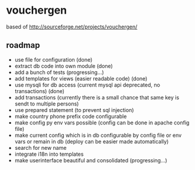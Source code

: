 vouchergen
==========

based of http://sourceforge.net/projects/vouchergen/


roadmap
-------

  * use file for configuration (done)
  * extract db code into own module (done)
  * add a bunch of tests (progressing...)
  * add templates for views (easier readable code) (done)
  * use mysqli for db access (current mysql api deprecated, no transactions) (done)
  * add transactions (currently there is a small chance that same key is sendt to multiple persons)
  * use prepared statement (to prevent sql injection)
  * make country phone prefix code configurable
  * make config py env vars possible (config can be done in apache config file)
  * make current config which is in db configurable by config file or env vars or remain in db (deploy can be easier made automatically)
  * search for new name
  * integrate i18n into templates
  * make userinterface beautiful and consolidated (progressing...)
 
